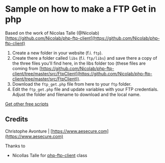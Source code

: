 # Sample on how to make a FTP Get in php #

Based on the work of Nicolas Talle (@Nicolab) [https://github.com/Nicolab/php-ftp-client](https://github.com/Nicolab/php-ftp-client)

1. Create a new folder in your website (f.i. `ftp`).
2. Create there a folder called `libs` (f.i. `ftp/libs`) and save there a copy of the three files you'll find here, in the libs folder too (these files are coming from [https://github.com/Nicolab/php-ftp-client/tree/master/src/FtpClient](https://github.com/Nicolab/php-ftp-client/tree/master/src/FtpClient)).
3. Download the `ftp_get.php` file from here to your `ftp` folder.
4. Edit the `ftp_get.php` file and update variables with your FTP credentials.  Adjust the folder and filename to download and the local name.

[Get other free scripts](https://github.com/cavo789/joomla_free)

## Credits ##

Christophe Avonture | [https://www.aesecure.com](https://www.aesecure.com)

Thanks to
 
* Nicollas Talle for [php-ftp-client](https://github.com/Nicolab/php-ftp-client) class